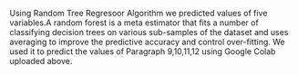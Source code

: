 Using Random Tree Regresoor Algorithm we predicted values of five variables.A random forest is a meta estimator that fits a number of classifying decision trees on various sub-samples of the dataset and uses averaging to improve the predictive accuracy and control over-fitting. We used it to predict the values of Paragraph 9,10,11,12 using Google Colab uploaded above.
